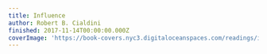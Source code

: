 ```yaml
---
title: Influence
author: Robert B. Cialdini
finished: 2017-11-14T00:00:00.000Z
coverImage: 'https://book-covers.nyc3.digitaloceanspaces.com/readings/influence-01.jpg'
---
```

